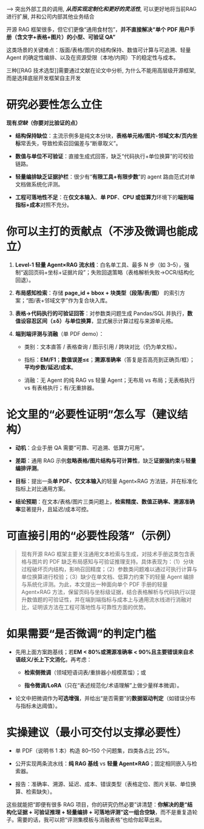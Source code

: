 --> 突出外部工具的调用, ***从而实现定制化和更好的灵活性***, 可以更好地将当前RAG进行扩展, 并和公司内部其他业务结合

开源 RAG 框架很多，但它们更像“通用食材包”，**并不直接解决“单个 PDF 用户手册（含文字+表格+图片）的小型、可验证 QA”**


这类场景的关键难点：版面/表格/图片的结构保持、数值可计算与可追溯、轻量 Agent 的确定性编排、以及在资源受限（本地/内网）下的稳定性与成本。

三种[[RAG 技术选型]]需要通过文献在论文中分析, 为什么不能用高层级开源框架, 而是选择底层开发框架自主开发

# 研究必要性怎么立住

**现有*空缺*（你要对比验证的点）**

- **结构保持缺位**：主流示例多是纯文本分块，**表格单元格/图片-邻域文本/页内坐标**常丢失，导致检索召回偏差与“断章取义”。
    
- **数值与单位不可验证**：直接生成式回答，缺乏“代码执行+单位换算”的可校验链路。
    
- **轻量编排缺乏证据护栏**：很少有“**有限工具+有限步数**”的 agent 路由范式对单文档做系统化评测。
    
- **工程可落地性不足**：在**仅文本输入**、**单 PDF**、**CPU 或低算力**环境下的**端到端指标+成本**对照不充分。
    

# 你可以主打的贡献点（不涉及微调也能成立）

1. **Level-1 轻量 Agent×RAG 流水线**：白名单工具、最多 N 步（如 3–5），强制“返回页码+坐标+证据片段”；失败回退策略（表格解析失败→OCR/结构化回退）。
    
2. **布局感知检索**：存储 **page_id + bbox + 块类型（段落/表/图）** 的索引方案；“图/表+邻域文字”作为复合块入库。
    
3. **表格→代码执行的可验证回答**：对参数类问题生成 Pandas/SQL 并执行，**数值设容忍区间（±δ）与单位换算**，显式展示计算过程与来源单元格。
    
4. **端到端评测与消融**（单 PDF demo）：
    
    - 类别：文本直答 / 表格查询 / 图示引用 / 跨块对比（仍为单文档）。
        
    - 指标：**EM/F1**；**数值误差≤ε**；**溯源准确率**（答复是否高亮到正确页/框）；**平均步数/延迟/成本**。
        
    - 消融：无 Agent 的纯 RAG vs 轻量 Agent；无布局 vs 布局；无表格执行 vs 有表格执行；有/无重排器。
        

# 论文里的“必要性证明”怎么写（建议结构）

- **动机**：企业手册 QA 需要“可靠、可追溯、低算力可用”。
    
- **差距**：通用 RAG 示例**忽略表格/图片结构与可计算性**，缺乏**证据强约束**与**轻量编排评测**。
    
- **目标**：提出一条**单 PDF、仅文本输入**的轻量 Agent×RAG 方法链，并在标准化指标上对比通用方案。
    
- **结论预期**：在文本/表格/图片三类问题上，**检索精度、数值正确率、溯源准确率**显著提升，且延迟/成本可控。
    

# 可直接引用的“必要性段落”（示例）

> 现有开源 RAG 框架主要关注通用文本检索与生成，对技术手册这类包含表格与图片的 PDF 缺乏布局感知与可验证推理支持。具体表现为：（1）分块过程破坏页内结构，影响召回精度；（2）参数类问题难以通过可执行计算与单位换算进行校验；（3）缺少在单文档、低算力约束下的轻量 Agent 编排与系统化评测。为此，本文提出一种面向单个 PDF 手册的轻量 Agent×RAG 方法，保留页码与坐标级证据，结合表格解析与代码执行以提升数值题的可验证性，并在端到端指标与成本上与通用流水线进行消融对比，证明该方法在工程可落地性与可靠性方面的优势。

# 如果需要“是否微调”的判定门槛

- 先用上面方案跑基线；若**EM < 80%**或**溯源准确率 < 90%**且主要错误来自**术语歧义/长上下文消化**，再考虑：
    
    - **检索侧微调**（领域短语词表/重排器小规模蒸馏）；或
        
    - **指令微调/LoRA**（只在“表述规范化/术语理解”上做少量样本微调）。
        
- 论文中把微调作为**可选增强**，并给出“是否需要”的**数据驱动判定**（如错误分布与指标未达阈值）。
    

# 实操建议（最小可交付以支撑必要性）

- 单 PDF（说明书 1 本）构造 80–150 个问题集，四类各占比 25%。
    
- 公开实现两条流水线：**纯 RAG 基线** vs **轻量 Agent×RAG**；固定相同嵌入与检索器。
    
- 报告：准确率、溯源、延迟、成本、错误类型（表格定位、图片关联、单位换算、检索缺失）。
    

这些就能把“即便有很多 RAG 项目，你的研究仍然必要”讲清楚：**你解决的是“结构化证据 + 可验证推理 + 轻量编排 + 可落地评测”这一组合空缺**，而不是重复造轮子。需要的话，我可以把“评测集模板与消融表格”也给你起草出来。










